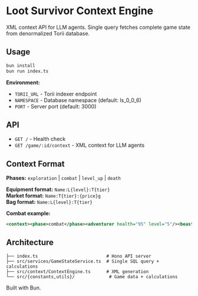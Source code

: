# Loot Survivor Context Engine

XML context API for LLM agents. Single query fetches complete game state from denormalized Torii database.

## Usage

```bash
bun install
bun run index.ts
```

**Environment:**
- `TORII_URL` - Torii indexer endpoint  
- `NAMESPACE` - Database namespace (default: ls_0_0_6)
- `PORT` - Server port (default: 3000)

## API

- `GET /` - Health check
- `GET /game/:id/context` - XML context for LLM agents

## Context Format

**Phases:** `exploration` | `combat` | `level_up` | `death`

**Equipment format:** `Name:L{level}:T{tier}`  
**Market format:** `Name:T{tier}:{price}g`  
**Bag format:** `Name:L{level}:T{tier}`

**Combat example:**
```xml
<context><phase>combat</phase><adventurer health="95" level="5"/><beast name="Nephilim" health="80" level="6" tier="2"/><damage player="24" critical="48" beast="12"/><estimate>Win in 4 rounds, take 36 damage</estimate></context>
```

## Architecture

```
├── index.ts                          # Hono API server
├── src/services/GameStateService.ts  # Single SQL query + calculations  
├── src/context/ContextEngine.ts      # XML generation
└── src/{constants,utils}/             # Game data + calculations
```

Built with Bun.